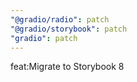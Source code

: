 ```yaml
---
"@gradio/radio": patch
"@gradio/storybook": patch
"gradio": patch
---
```


feat:Migrate to Storybook 8
